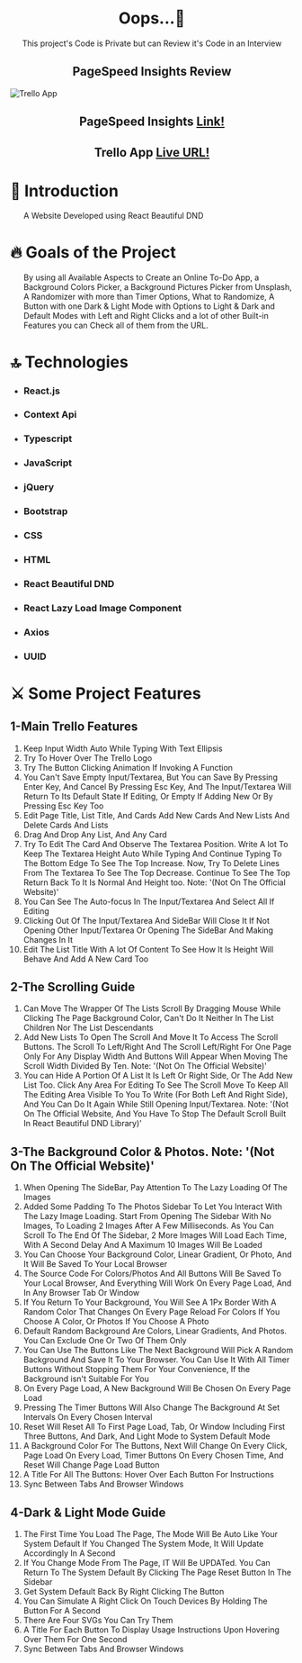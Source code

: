 <h1 align='center'> Oops...🤦</h1>
  
<p align='center'>This project's Code is Private but can Review it's Code in an Interview</p>

<h2 align='center'>PageSpeed Insights Review</h2>
<img alt='Trello App' src='https://github.com/Mostafa-Ali-A/Trello-App/assets/72570901/0e0158b5-823b-46c4-b403-05a1c2145d2d'></img>
<h2>
	
  <p align='center'>PageSpeed Insights 
<a href='https://pagespeed.web.dev/'>Link!</a>
    </p>
</h2>
<h2>
	
  <p align='center'>Trello App 
<a href='https://dev-mostafa-ali.github.io/trello-app/'>Live URL!</a>
    </p>
</h2>
<h1>
📝 Introduction
  </h1>
  <ul>
  <p>A Website Developed using React Beautiful DND</p>
    </ul>
  <h1>
🔥 Goals of the Project
  </h1>
  <ul>
  <p>By using all Available Aspects to Create an Online To-Do App, a Background Colors Picker, a Background Pictures Picker from Unsplash, A Randomizer with more than Timer Options, What to Randomize, A Button with one Dark & Light Mode with Options to Light & Dark and Default Modes with Left and Right Clicks and a lot of other Built-in Features you can Check all of them from the URL.
</p>
    </ul>
  <h1>
🔝 Technologies
  </h1>
  <ul>
    <li>
  <h3>React.js</h3>
   </li>
   </li>
	   <li>
  <h3>Context Api</h3>
   </li>
   <li>
  <h3>Typescript</h3>
   </li>
   <li>
  <h3>JavaScript</h3>
   </li>
   <li>
  <h3>jQuery</h3>
   </li>
   <li>
  <h3>Bootstrap</h3>
   </li>
   <li>
  <h3>CSS</h3>
   </li>
   <li>
  <h3>HTML</h3>
   </li>
   <li>
  <h3>React Beautiful DND</h3>
   </li>
   <li>
  <h3>React Lazy Load Image Component</h3>
   </li>
   <li>
  <h3>Axios</h3>
   </li>
   <li>
  <h3>UUID</h3>
   </li>
  </ul>
<h1>
 ⚔️ Some Project Features
</h1>
<h2>1-Main Trello Features</h2>
<ol>
<li>Keep Input Width Auto While Typing With Text Ellipsis</li>
<li>Try To Hover Over The Trello Logo</li>
<li>Try The Button Clicking Animation If Invoking A Function</li>
<li>You Can't Save Empty Input/Textarea, But You can Save By Pressing Enter Key, And Cancel By Pressing Esc Key, And The Input/Textarea Will Return To Its Default State If Editing, Or Empty If Adding New Or By Pressing Esc Key Too</li>
<li>Edit Page Title, List Title, And Cards Add New Cards And New Lists And Delete Cards And Lists</li>
<li>Drag And Drop Any List, And Any Card</li>
<li>Try To Edit The Card And Observe The Textarea Position. Write A lot To Keep The Textarea Height Auto While Typing And Continue Typing To The Bottom Edge To See The Top Increase. Now, Try To Delete Lines From The Textarea To See The Top Decrease. Continue To See The Top Return Back To It Is Normal And Height too. Note: '(Not On The Official Website)'</li>
<li>You Can See The Auto-focus In The Input/Textarea And Select All If Editing</li>
<li>Clicking Out Of The Input/Textarea And SideBar Will Close It If Not Opening Other Input/Textarea Or Opening The SideBar And Making Changes In It</li>
<li>Edit The List Title With A lot Of Content To See How It Is Height Will Behave And Add A New Card Too</li>
</ol>
<h2>2-The Scrolling Guide</h2>
<ol>
<li>Can Move The Wrapper Of The Lists Scroll By Dragging Mouse While Clicking The Page Background Color, Can't Do It Neither In The List Children Nor The List Descendants</li>
<li>Add New Lists To Open The Scroll And Move It To Access The Scroll Buttons. The Scroll To Left/Right And The Scroll Left/Right For One Page Only For Any Display Width And Buttons Will Appear When Moving The Scroll Width Divided By Ten. Note: '(Not On The Official Website)'</li>
<li>You can Hide A Portion Of A List It Is Left Or Right Side, Or The Add New List Too. Click Any Area For Editing To See The Scroll Move To Keep All The Editing Area Visible To You To Write (For Both Left And Right Side),
			And You Can Do It Again While Still Opening Input/Textarea.
			Note: '(Not On The Official Website, And You Have To Stop The Default Scroll Built In React Beautiful DND Library)'</li>
</ol>
<h2>3-The Background Color & Photos. Note: '(Not On The Official Website)'</h2>
<ol>
<li>When Opening The SideBar, Pay Attention To The Lazy Loading Of The Images</li>
<li>Added Some Padding To The Photos Sidebar To Let You Interact With The Lazy Image Loading. Start From Opening The Sidebar With No Images, To Loading 2 Images After A Few Milliseconds. As You Can Scroll To The End Of The Sidebar, 2 More Images Will Load Each Time, With A Second Delay And A Maximum 10 Images Will Be Loaded</li>
<li>You Can Choose Your Background Color, Linear Gradient, Or Photo, And It Will Be Saved To Your Local Browser</li>
<li>The Source Code For Colors/Photos And All Buttons Will Be Saved To Your Local Browser, And Everything Will Work On Every Page Load, And In Any Browser Tab Or Window</li>
<li>If You Return To Your Background, You Will See A 1Px Border With A Random Color That Changes On Every Page Reload For Colors If You Choose A Color, Or Photos If You Choose A Photo</li>
<li>Default Random Background Are Colors, Linear Gradients, And Photos. You Can Exclude One Or Two Of Them Only</li>
<li>You Can Use The Buttons Like The Next Background Will Pick A Random Background And Save It To Your Browser. You Can Use It With All Timer Buttons Without Stopping Them For Your Convenience, If the Background isn't Suitable For You</li>
<li>On Every Page Load, A New Background Will Be Chosen On Every Page Load</li>
<li>Pressing The Timer Buttons Will Also Change The Background At Set Intervals On Every Chosen Interval</li>
<li>Reset Will Reset All To First Page Load, Tab, Or Window Including First Three Buttons, And Dark, And Light Mode to System Default Mode</li>
<li>A Background Color For The Buttons, Next Will Change On Every Click, Page Load On Every Load, Timer Buttons On Every Chosen Time, And Reset Will Change Page Load Button</li>
<li>A Title For All The Buttons: Hover Over Each Button For Instructions</li>
<li>Sync Between Tabs And Browser Windows</li>
</ol>
<h2>4-Dark & Light Mode Guide</h2>
<ol>
<li>The First Time You Load The Page, The Mode Will Be Auto Like Your System Default If You Changed The System Mode, It Will Update Accordingly In A Second</li>
<li>If You Change Mode From The Page, IT Will Be UPDATed. You Can Return To The System Default By Clicking The Page Reset Button In The Sidebar</li>
<li>Get System Default Back By Right Clicking The Button</li>
<li>You Can Simulate A Right Click On Touch Devices By Holding The Button For A Second</li>
<li>There Are Four SVGs You Can Try Them</li>
<li>A Title For Each Button To Display Usage Instructions Upon Hovering Over Them For One Second</li>
<li>Sync Between Tabs And Browser Windows</li>
</ol>

